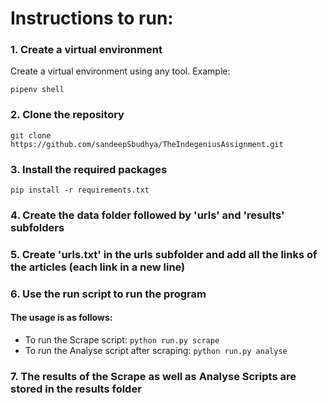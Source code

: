 
# Instructions to run:


### 1. Create a virtual environment


Create a virtual environment using any tool.
Example:


    pipenv shell
### 2. Clone the repository


    git clone https://github.com/sandeepSbudhya/TheIndegeniusAssignment.git


### 3. Install the required packages


    pip install -r requirements.txt


### 4. Create the data folder followed by 'urls' and 'results' subfolders



### 5. Create 'urls.txt' in the urls subfolder and add all the links of the articles (each link in a new line)


### 6. Use the run script to run the program


#### The usage is as follows:


 - To run the Scrape script:
 `python run.py scrape`
 - To run the Analyse script after scraping:
  `python run.py analyse`


### 7. The results of the Scrape as well as Analyse Scripts are stored in the results folder

